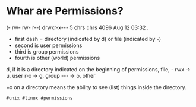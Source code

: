 # Whar are Permissions?

(- rw- rw- r--)  drwxr-x--- 5 chrs chrs 4096 Aug 12 03:32 .
- first dash = directory (indicated by d) or file (indicated by -)
- second is user permissions
- third is group permissions
- fourth is other (world) permissions

d, if it is a directory indicated on the beginning of permissions, file, - 
  rwx -> u, user
  r-x -> g, group
  --- -> o, other

+x on a directory means the ability to see (list) things inside the directory.

    #unix #linux #permissions
